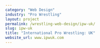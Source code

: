 ```yaml
---
category: "Web Design"
industry: "Pro Wrestling"
layout: project
permalink: /wrestling-web-design/ipw-uk/
slug: ipw-uk
title: "International Pro Wrestling: UK"
website_url: www.ipwuk.com
---
```

